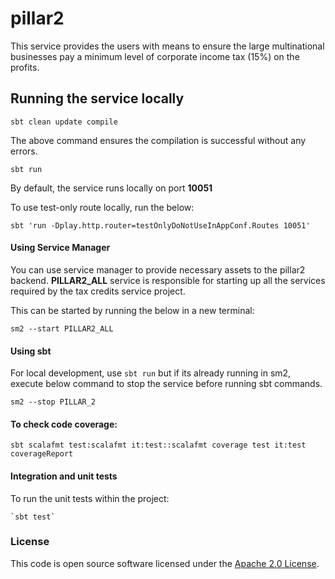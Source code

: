 # pillar2

This service provides the users with means to ensure the large multinational businesses pay a minimum
level of corporate income tax (15%) on the profits.

## Running the service locally
`sbt clean update compile`

The above command ensures the compilation is successful without any errors.

`sbt run`

By default, the service runs locally on port **10051**

To use test-only route locally, run the below:

`sbt 'run -Dplay.http.router=testOnlyDoNotUseInAppConf.Routes 10051'`

#### Using Service Manager

You can use service manager to provide necessary assets to the pillar2 backend. 
**PILLAR2_ALL** service is responsible for starting up all the services required by the tax credits service project.

This can be started by running the below in a new terminal:

    sm2 --start PILLAR2_ALL

#### Using sbt 

For local development, use `sbt run` but if its already running in sm2, execute below command to stop the
service before running sbt commands.

    sm2 --stop PILLAR_2

#### To check code coverage:

    sbt scalafmt test:scalafmt it:test::scalafmt coverage test it:test coverageReport

#### Integration and unit tests

To run the unit tests within the project:

    `sbt test`

### License

This code is open source software licensed under the [Apache 2.0 License]("http://www.apache.org/licenses/LICENSE-2.0.html").